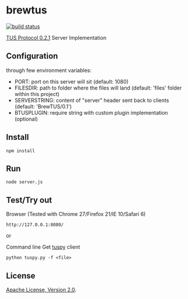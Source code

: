 # brewtus


[![build status](https://travis-ci.org/vencax/brewtus.svg)](https://travis-ci.org/vencax/brewtus)


[TUS Protocol 0.2.1](http://www.tus.io/protocols/resumable-upload.html) Server Implementation


## Configuration

through few environment variables:

- PORT: port on this server will sit (default: 1080)
- FILESDIR: path to folder where the files will land (default: 'files' folder within this project)
- SERVERSTRING: content of "server" header sent back to clients (default: 'BrewTUS/0.1')
- BTUSPLUGIN: require string with custom plugin implementation (optional)


## Install
```
npm install
```

## Run

```
node server.js
```

## Test/Try out

Browser (Tested with Chrome 27/Firefox 21/IE 10/Safari 6)
```
http://127.0.0.1:8080/
```

or

Command line
Get [tuspy](https://github.com/vayam/tuspy) client
```
python tuspy.py -f <file>
```

## License
[Apache License, Version 2.0](http://www.apache.org/licenses/LICENSE-2.0).
